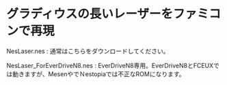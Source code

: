 # グラディウスの長いレーザーをファミコンで再現

NesLaser.nes : 通常はこちらをダウンロードしてください。 

NesLaser_ForEverDriveN8.nes : EverDriveN8専用。EverDriveN8とFCEUXでは動きますが、MesenやでＮestopiaでは不正なROMになります。
